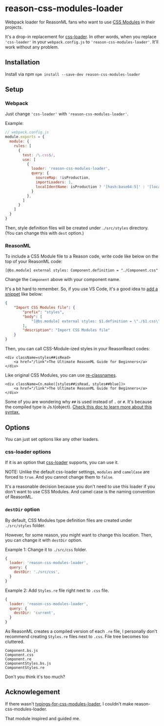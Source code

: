 # reason-css-modules-loader

Webpack loader for ReasonML fans who want to use [CSS Modules](https://github.com/css-modules/css-modules) in their projects. 

It's a drop-in replacement for [css-loader](https://github.com/webpack-contrib/css-loader). In other words, when you replace `'css-loader'` in your `webpack.config.js` to `'reason-css-modules-loader'`. It'll work without any problem. 

## Installation

Install via npm `npm install --save-dev reason-css-modules-loader`

## Setup

### Webpack

Just change `'css-loader'` with `'reason-css-modules-loader'`.

Example:
```js
// webpack.config.js
module.exports = {
  module: {
    rules: [
      {
        test: /\.css$/,
        use: [
          {
            loader: 'reason-css-modules-loader',
            query: {
              sourceMap: !isProduction,
              importLoaders: 1,
              localIdentName: isProduction ? '[hash:base64:5]' : '[local]__[hash:base64:5]'
            }
          },
        ]
      }
    ]
  }
}
```

Then, style definition files will be created under `./src/styles` directory. (You can change this with `dest` option.)

### ReasonML

To include a CSS Module file to a Reason code, write code like below on the top of your ReasonML code: 

```reason
[@bs.module] external styles: Component.definition = "./Component.css"
```

Change the `Component` above with your component name. 

It's a bit hard to remember. So, if you use VS Code, it's a good idea to [add a snippet](https://code.visualstudio.com/docs/editor/userdefinedsnippets) like below: 

```json
{
	"Import CSS Modules file": {
		"prefix": "styles",
		"body": [
			"[@bs.module] external styles: $1.definition = \"./$1.css\""
		],
		"description": "Import CSS Modules file"
	}
}
```

Then, you can call CSS-Module-ized styles in your ReasonReact codes:

```reason
<div className=styles##isRead>
    <a href="/link">The Ultimate ReasonML Guide for Beginners</a>
</div>
```

Like original CSS Modules, you can use [re-classnames](https://github.com/minima-app/re-classnames).

```reason
<div className=Cn.make([styles##isRead, styles##blue])>
    <a href="/link">The Ultimate ReasonML Guide for Beginners</a>
</div>
```

Some of you are wondering why `##` is used instead of `.` or `#`. It's because the compiled type is Js.t(object). [Check this doc to learn more about this syntax.](https://bucklescript.github.io/docs/en/object-2)


## Options

You can just set options like any other loaders. 

### css-loader options

If it is an option that [css-loader](https://github.com/webpack-contrib/css-loader) supports, you can use it. 

NOTE: Unlike the default css-loader settings, `modules` and `camelCase` are forced to `true`. And you cannot change them to `false`. 

It's a reasonable decision because you don't need to use this loader if you don't want to use CSS Modules. And camel case is the naming convention of ReasonML. 

### `destDir` option

By default, CSS Modules type definition files are created under `./src/styles` folder. 

However, for some reason, you might want to change this location. Then, you can change it with `destDir` option. 

Example 1: Change it to `./src/css` folder.
```js
{
  loader: 'reason-css-modules-loader',
  query: {
    destDir: './src/css',
  }
}
```

Example 2: Add `Styles.re` file right next to `.css` file. 
```js
{
  loader: 'reason-css-modules-loader',
  query: {
    destDir: 'current',
  }
}
```

As ReasonML creates a compiled version of each `.re` file, I personally don't recommend creating `Styles.re` files next to `.css`. File tree becomes too cluttered. 

```
Component.bs.js
Component.css
Component.re
ComponentStyles.bs.js
ComponentStyles.re
```

Don't you think it's too much? 

## Acknowlegement

If there wasn't [typings-for-css-modules-loader](https://github.com/Jimdo/typings-for-css-modules-loader), I couldn't make reason-css-modules-loader. 

That module inspired and guided me. 